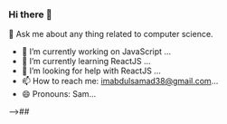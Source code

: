 
### Hi there 👋
💬 Ask me about any thing related to computer science.

- 🔭 I’m currently working on JavaScript ...
- 🌱 I’m currently learning ReactJS ...
- 🤔 I’m looking for help with ReactJS ...
- 📫 How to reach me: imabdulsamad38@gmail.com...
- 😄 Pronouns: Sam...

-->##


